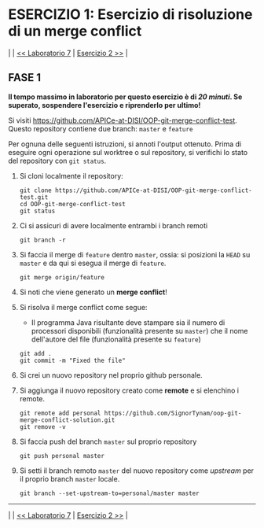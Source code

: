 # ESERCIZIO 1: Esercizio di risoluzione di un merge conflict

| | [<< Laboratorio 7](../README.md) | [Esercizio 2 >>](../62-use-lists-and-maps/README.md) |

## FASE 1

**Il tempo massimo in laboratorio per questo esercizio è di _20 minuti_.
Se superato, sospendere l'esercizio e riprenderlo per ultimo!**

Si visiti <https://github.com/APICe-at-DISI/OOP-git-merge-conflict-test>.
Questo repository contiene due branch: `master` e `feature`

Per ognuna delle seguenti istruzioni, si annoti l'output ottenuto.
Prima di eseguire ogni operazione sul worktree o sul repository,
si verifichi lo stato del repository con `git status`.

1. Si cloni localmente il repository:

   ```git
   git clone https://github.com/APICe-at-DISI/OOP-git-merge-conflict-test.git
   cd OOP-git-merge-conflict-test
   git status
   ```

2. Ci si assicuri di avere localmente entrambi i branch remoti

   ```git
   git branch -r
   ```

3. Si faccia il merge di `feature` dentro `master`, ossia: si posizioni la `HEAD` su `master` e da qui si esegua il merge di `feature`.

   ```git
   git merge origin/feature
   ```

4. Si noti che viene generato un **merge conflict**!
5. Si risolva il merge conflict come segue:
   - Il programma Java risultante deve stampare sia il numero di processori disponibili (funzionalità presente su `master`) che il nome dell'autore del file (funzionalità presente su `feature`)

   ```git
   git add .
   git commit -m "Fixed the file"
   ```

6. Si crei un nuovo repository nel proprio github personale.
7. Si aggiunga il nuovo repository creato come **remote** e si elenchino i remote.

   ```git
   git remote add personal https://github.com/SignorTynam/oop-git-merge-conflict-solution.git
   git remove -v
   ```

8. Si faccia push del branch `master` sul proprio repository

   ```git
   git push personal master
   ```

9. Si setti il branch remoto `master` del nuovo repository come _upstream_ per il proprio branch `master` locale.

   ```git
   git branch --set-upstream-to=personal/master master
   ```

---

| | [<< Laboratorio 7](../README.md) | [Esercizio 2 >>](../62-use-lists-and-maps/README.md) |
